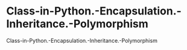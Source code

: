 # Class-in-Python.-Encapsulation.-Inheritance.-Polymorphism
Class-in-Python.-Encapsulation.-Inheritance.-Polymorphism
